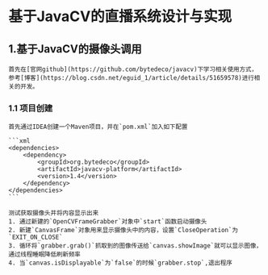 # 基于JavaCV的直播系统设计与实现

## 1.基于JavaCV的摄像头调用

    首先在[官网github](https://github.com/bytedeco/javacv)下学习相关使用方式，参考[博客](https://blog.csdn.net/eguid_1/article/details/51659578)进行相关的开发。

### 1.1 项目创建

    首先通过IDEA创建一个Maven项目，并在`pom.xml`加入如下配置

    ```xml
    <dependencies>
        <dependency>
            <groupId>org.bytedeco</groupId>
            <artifactId>javacv-platform</artifactId>
            <version>1.4</version>
        </dependency>
    </dependencies>
    ```

    测试获取摄像头并将内容显示出来
    1. 通过新建的`OpenCVFrameGrabber`对象中`start`函数启动摄像头
    2. 新建`CanvasFrame`对象用来显示摄像头中的内容，设置`CloseOperation`为`EXIT_ON_CLOSE`
    3. 循环将`grabber.grab()`抓取到的图像传送给`canvas.showImage`就可以显示图像，通过线程睡眠降低刷新频率
    4. 当`canvas.isDisplayable`为`false`的时候`grabber.stop`,退出程序
